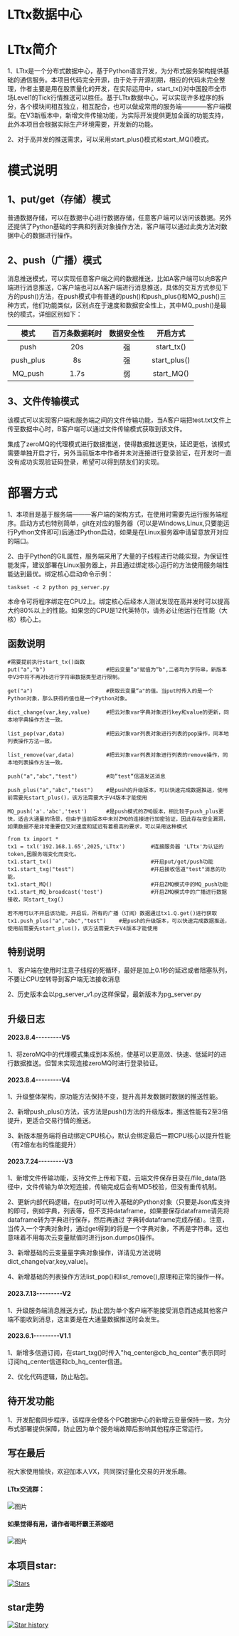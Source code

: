 # LTtx数据中心

# LTtx简介
1、LTtx是一个分布式数据中心，基于Python语言开发，为分布式服务架构提供基础的通信服务。本项目代码完全开源，由于处于开源初期，相应的代码未完全整理，作者主要是用在股票量化的开发，在实际运用中，start_tx()对中国股市全市场Level1的Tick行情推送可以胜任。基于LTtx数据中心，可以实现许多程序的拆分，各个模块间相互独立，相互配合，也可以做成常用的服务端————客户端模型。在V3新版本中，新增文件传输功能，为实际开发提供更加全面的功能支持，此外本项目会根据实际生产环境需要，开发新的功能。

2、对于高并发的推送需求，可以采用start_plus()模式和start_MQ()模式。

# 模式说明
## 1、put/get（存储）模式

普通数据存储，可以在数据中心进行数据存储，任意客户端可以访问该数据。另外还提供了Python基础的字典和列表对象操作方法，客户端可以通过此类方法对数据中心的数据进行操作。

## 2、push（广播）模式

消息推送模式，可以实现任意客户端之间的数据推送，比如A客户端可以向B客户端进行消息推送，C客户端也可以A客户端进行消息推送，具体的交互方式参见下方的push()方法，在push模式中有普通的push()和push_plus()和MQ_push()三种方式，他们功能类似，区别点在于速度和数据安全性上，其中MQ_push()是最快的模式，详细区别如下：

|  模式   | 百万条数据耗时 |数据安全性 |开启方式|
|  :----:  | :----:  | :----:  | :----:  |
| push   |  20s    |强|  start_tx() |
| push_plus  | 8s  |强|  start_plus()|
| MQ_push  | 1.7s  |弱|  start_MQ()|

## 3、文件传输模式
该模式可以实现客户端和服务端之间的文件传输功能，当A客户端把test.txt文件上传至数据中心时，B客户端可以通过文件传输模式获取到该文件。

集成了zeroMQ的代理模式进行数据推送，使得数据推送更快，延迟更低，该模式需要单独开启才行，另外当前版本中作者并未对连接进行登录验证，在开发时一直没有成功实现验证码登录，希望可以得到朋友们的实现。


# 部署方式
1、本项目是基于服务端———客户端的架构方式，在使用时需要先运行服务端程序。启动方式也特别简单，git在对应的服务器（可以是Windows,Linux,只要能运行Python文件即可)后通过Python启动，如果是在Linux服务器中请留意放开对应的端口。

2、由于Python的GIL属性，服务端采用了大量的子线程进行功能实现，为保证性能发挥，建议部署在Linux服务器上，并且通过绑定核心运行的方法使用服务端性能达到最优。绑定核心启动命令示例：
```
taskset -c 2 python pg_server.py
```
本命令可将程序绑定在CPU2上。绑定核心后经本人测试发现在高并发时可以提高大约80%以上的性能。如果您的CPU是12代英特尔，请务必让他运行在性能（大核）核心上。

## 函数说明
````
#需要提前执行start_tx()函数
put("a","b")                   #把云变量“a"赋值为“b",二者均为字符串，新版本中V3中将不再对b进行字符串数据类型进行限制。  

get("a")                       #获取云变量“a"的值。当put时传入的是一个Python对象，那么获得的值也是一个Python对象。  

dict_change(var,key,value)     #把云对象var字典对象进行key和value的更新，同本地字典操作方法一致。     

list_pop(var,data)             #把云对象var列表对象进行列表的pop操作，同本地列表操作方法一致。  

list_remove(var,data)          #把云对象var列表对象进行列表的remove操作，同本地列表操作方法一致。  

push("a","abc","test")         #向“test“信道发送消息

push_plus("a","abc","test")    #是push的升级版本，可以快速完成数据推送，使用前需要先start_plus()，该方法需要大于V4版本才能使用

MQ_push('a'.'abc','test')      #是push模式的ZMQ版本，相比较于push_plus更快，适合大通量的场景，但由于当前版本中未对ZMQ的连接进行加密验证，因此存在安全漏洞，如果数据不是非常重要但又对速度和延迟有着极高的要求，可以采用这种模式

````


```
from tx import *
tx1 = txl('192.168.1.65',2025,'LTtx')        #连接服务器 'LTtx'为认证的token,因服务端变化而变化。
tx1.start_tx()                               #开启put/get/push功能
tx1.start_txg("test")                        #开启接收信道"test"消息的功能，
tx1.start_MQ()                               #开启ZMQ模式中的MQ_push功能
tx1.start_MQ_broadcast('test')               #开启ZMQ模式中的广播进行数据接收，同start_txg()

若不用可以不开启该功能，开启后，所有的广播（订阅）数据通过tx1.Q.get()进行获取
tx1.push_plus("a","abc","test")    #是push的升级版本，可以快速完成数据推送，使用前需要先start_plus()，该方法需要大于V4版本才能使用
```





## 


## 特别说明
1、 客户端在使用时注意子线程的死循环，最好是加上0.1秒的延迟或者阻塞队列，不要让CPU空转导到客户端无法接收消息

2、历史版本会以pg_server_v1.py这样保留，最新版本为pg_server.py


## 升级日志
#### 2023.8.4---------V5
1、将zeroMQ中的代理模式集成到本系统，使基可以更高效、快速、低延时的进行数据推送。但暂未实现连接zeroMQ时进行登录验证。

#### 2023.8.4---------V4
1、升级整体架构，原功能方法保持不变，提升高并发数据时数据的推送性能。

2、新增push_plus()方法，该方法是push()方法的升级版本，推送性能有2至3倍提升，更适合交易行情的推送。

3、新版本服务端将自动绑定CPU核心，默认会绑定最后一颗CPU核心以提升性能（有2倍左右的性能提升）

#### 2023.7.24---------V3
1、新增文件传输功能，支持文件上传和下载，云端文件保存目录在/file_data/路径中，文件传输为单次短连接，传输完成后会有MD5校验，但没有重传机制。

2、更新内部代码逻辑，在put时可以传入基础的Python对象（只要是Json库支持的即可，例如字典，列表等，但不支持dataframe，如果要保存dataframe请先将dataframe转为字典进行保存，然后再通过
字典转dataframe完成存储）。注意，当传入一个字典对象时，通过get得到的将是一个字典对象，不再是字符串。这也意味着不用每次云变量赋值时进行json.dumps()操作。

3、新增基础的云变量量字典对象操作，详请见方法说明dict_change(var,key,value)。

4、新增基础的列表操作方法list_pop()和list_remove(),原理和正常的操作一样。


#### 2023.7.13---------V2

1、升级服务端消息推送方式，防止因为单个客户端不能接受消息而造成其他客户端不能收到消息，这主要是在大通量数据推送时会发生。

#### 2023.6.1---------V1.1  
1、新增多信道订阅，在start_txg()时传入"hq_center@cb_hq_center"表示同时订阅hq_center信道和cb_hq_center信道。

2、优化代码逻辑，防止粘包。

## 待开发功能


1、开发配套同步程序，该程序会使各个PG数据中心的新增云变量保持一致，为分布式部署提供保障，防止因为单个服务端故障后影响其他程序正常运行。



## 写在最后
祝大家使用愉快，欢迎加本人VX，共同探讨量化交易的开发乐趣。

#### LTtx交流群：
![图片](https://github.com/95ge/LTtx/assets/92923254/59877dba-6988-4ede-920d-6691266440ca)


#### 如果觉得有用，请作者喝杯霸王茶姬吧
![图片](https://github.com/95ge/LTtx/assets/92923254/f811f343-cc88-42ff-b82e-371404c58437)

## 本项目star:
[![Stars](https://img.shields.io/github/stars/95ge/LTtx.svg)](https://github.com/95ge/LTtx)

## star走势
[![Star history](https://star-history.t9t.io/#95ge/LTtx)](https://star-history.t9t.io/#95ge/LTtx)







